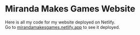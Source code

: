 # Miranda Makes Games Website  

Here is all my code for my website deployed on Netlify.  
Go to [mirandamakesgames.netlify.app](https://mirandamakesgames.netlify.app) to see it deployed.
